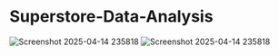 # Superstore-Data-Analysis
![Screenshot 2025-04-14 235818](https://github.com/user-attachments/assets/21b97276-8771-4843-86da-58688609515a)
![Screenshot 2025-04-14 235818](https://github.com/user-attachments/assets/244c1b77-3b7e-453d-ae3e-9e4452c5d4d1)


